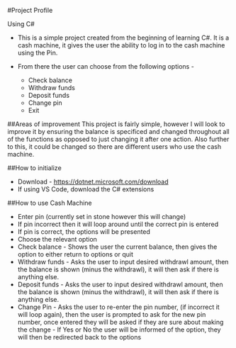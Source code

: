 #Project Profile

Using C#

- This is a simple project created from the beginning of learning C#. It is a cash machine, it gives the user the ability to log in to the cash machine using the Pin.

- From there the user can choose from the following options - 
  - Check balance
  - Withdraw funds
  - Deposit funds
  - Change pin
  - Exit

##Areas of improvement
This project is fairly simple, however I will look to improve it by ensuring the balance is specificed and changed throughout all of the functions as opposed to just changing it after one action. 
Also further to this, it could be changed so there are different users who use the cash machine. 

##How to initialize
- Download - https://dotnet.microsoft.com/download
- If using VS Code, download the C# extensions 

##How to use Cash Machine
- Enter pin (currently set in stone however this will change)
- If pin incorrect then it will loop around until the correct pin is entered
- If pin is correct, the options will be presented
- Choose the relevant option
- Check balance - Shows the user the current balance, then gives the option to either return to options or quit
- Withdraw funds - Asks the user to input desired withdrawl amount, then the balance is shown (minus the withdrawl), it will then ask if there is anything else.
- Deposit funds - Asks the user to input desired withdrawl amount, then the balance is shown (minus the withdrawl), it will then ask if there is anything else.
- Change Pin - Asks the user to re-enter the pin number, (if incorrect it will loop again), then the user is prompted to ask for the new pin number, once entered they will be asked if they are sure about making the change - If Yes or No the user will be informed of the option, they will then be redirected back to the options



